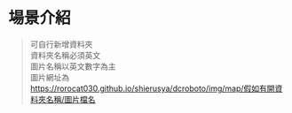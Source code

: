 # 場景介紹
> 可自行新增資料夾 <br>
> 資料夾名稱必須英文 <br>
> 圖片名稱以英文數字為主<br>
> 圖片網址為 <br> https://rorocat030.github.io/shierusya/dcroboto/img/map/假如有開資料夾名稱/圖片檔名
